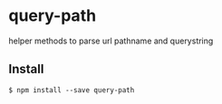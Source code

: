 # query-path
helper methods to parse url pathname and querystring

## Install

```
$ npm install --save query-path
```
